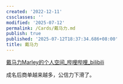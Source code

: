 ```yaml
---
created: '2022-12-11'
cssclasses: ''
modified: '2025-07-12'
permalink: /Cards/戴马力.md
publish: true
published: '2025-07-12T18:37:34.686+08:00'
title: 戴马力
---
```

[戴马力Marley的个人空间_哔哩哔哩_bilibili](https://space.bilibili.com/350233933/?spm_id_from=333.999.0.0)

成名后商单越来越多，公信力下滑了。
